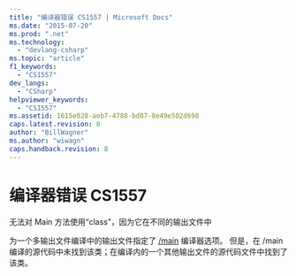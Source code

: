 ```yaml
---
title: "编译器错误 CS1557 | Microsoft Docs"
ms.date: "2015-07-20"
ms.prod: ".net"
ms.technology: 
  - "devlang-csharp"
ms.topic: "article"
f1_keywords: 
  - "CS1557"
dev_langs: 
  - "CSharp"
helpviewer_keywords: 
  - "CS1557"
ms.assetid: 1615e028-aeb7-4788-bd87-8e49e502d698
caps.latest.revision: 8
author: "BillWagner"
ms.author: "wiwagn"
caps.handback.revision: 8
---
```

# 编译器错误 CS1557
无法对 Main 方法使用“class”，因为它在不同的输出文件中  
  
 为一个多输出文件编译中的输出文件指定了 [\/main](../../csharp/language-reference/compiler-options/main-compiler-option.md) 编译器选项。 但是，在 \/main 编译的源代码中未找到该类；在编译内的一个其他输出文件的源代码文件中找到了该类。